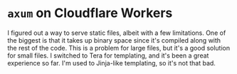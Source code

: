 # `axum` on Cloudflare Workers

I figured out a way to serve static files, albeit with a few limitations. One of the biggest is that it takes up binary space since it's compiled along with the rest of the code. This is a problem for large files, but it's a good solution for small files. I switched to Tera for templating, and it's been a great experience so far. I'm used to Jinja-like templating, so it's not that bad.

